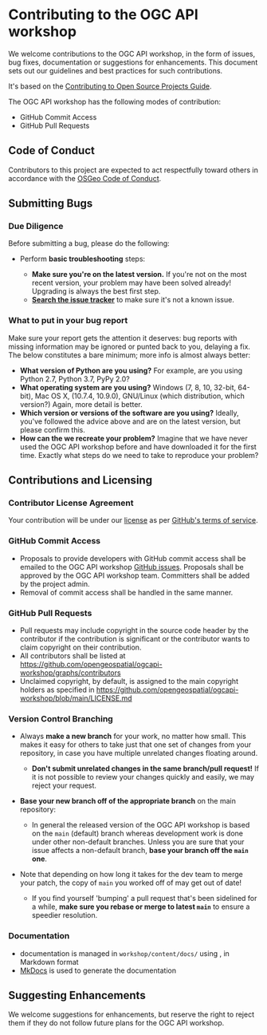 # Contributing to the OGC API workshop

We welcome contributions to the OGC API workshop, in the form of issues, bug fixes, documentation or
suggestions for enhancements. This document sets out our guidelines and best
practices for such contributions.

It's based on the [Contributing to Open Source Projects
Guide](https://contribution-guide-org.readthedocs.io/).

The OGC API workshop has the following modes of contribution:

- GitHub Commit Access
- GitHub Pull Requests

## Code of Conduct

Contributors to this project are expected to act respectfully toward others in accordance with the [OSGeo Code of Conduct](https://www.osgeo.org/code_of_conduct).

## Submitting Bugs

### Due Diligence

Before submitting a bug, please do the following:

* Perform __basic troubleshooting__ steps:

    * __Make sure you're on the latest version.__ If you're not on the most
      recent version, your problem may have been solved already! Upgrading is
      always the best first step.
    * [__Search the issue
      tracker__](https://github.com/opengeospatial/ogcapi-workshop/issues)
      to make sure it's not a known issue.

### What to put in your bug report

Make sure your report gets the attention it deserves: bug reports with missing
information may be ignored or punted back to you, delaying a fix.  The below
constitutes a bare minimum; more info is almost always better:

* __What version of Python are you using?__ For example, are you using Python
  2.7, Python 3.7, PyPy 2.0?
* __What operating system are you using?__ Windows (7, 8, 10, 32-bit, 64-bit),
  Mac OS X,  (10.7.4, 10.9.0), GNU/Linux (which distribution, which version?)
  Again, more detail is better.
* __Which version or versions of the software are you using?__ Ideally, you've
  followed the advice above and are on the latest version, but please confirm
  this.
* __How can the we recreate your problem?__ Imagine that we have never used
  the OGC API workshop before and have downloaded it for the first time. Exactly what steps
  do we need to take to reproduce your problem?

## Contributions and Licensing

### Contributor License Agreement

Your contribution will be under our [license](https://github.com/geopython/opengeospatial/ogcapi-workshop/blob/main/LICENSE.md) as per [GitHub's terms of service](https://help.github.com/articles/github-terms-of-service/#6-contributions-under-repository-license).

### GitHub Commit Access

* Proposals to provide developers with GitHub commit access shall be emailed to the OGC API workshop [GitHub issues](https://github.com/opengeospatial/ogcapi-workshop/issues). Proposals shall be approved by the OGC API workshop team.  Committers shall be added by the project admin.
* Removal of commit access shall be handled in the same manner.

### GitHub Pull Requests

* Pull requests may include copyright in the source code header by the contributor if the contribution is significant or the contributor wants to claim copyright on their contribution.
* All contributors shall be listed at https://github.com/opengeospatial/ogcapi-workshop/graphs/contributors
* Unclaimed copyright, by default, is assigned to the main copyright holders as specified in https://github.com/opengeospatial/ogcapi-workshop/blob/main/LICENSE.md

### Version Control Branching

* Always __make a new branch__ for your work, no matter how small. This makes
  it easy for others to take just that one set of changes from your repository,
  in case you have multiple unrelated changes floating around.

    * __Don't submit unrelated changes in the same branch/pull request!__ If it
      is not possible to review your changes quickly and easily, we may reject
      your request.

* __Base your new branch off of the appropriate branch__ on the main repository:

    * In general the released version of the OGC API workshop is based on the ``main``
      (default) branch whereas development work is done under other non-default
      branches. Unless you are sure that your issue affects a non-default
      branch, __base your branch off the ``main`` one__.

* Note that depending on how long it takes for the dev team to merge your
  patch, the copy of ``main`` you worked off of may get out of date!
    * If you find yourself 'bumping' a pull request that's been sidelined for a
      while, __make sure you rebase or merge to latest ``main``__ to ensure a
        speedier resolution.

### Documentation

* documentation is managed in `workshop/content/docs/` using , in Markdown format
* [MkDocs](https://www.mkdocs.org) is used to generate the documentation


## Suggesting Enhancements

We welcome suggestions for enhancements, but reserve the right to reject them
if they do not follow future plans for the OGC API workshop.

